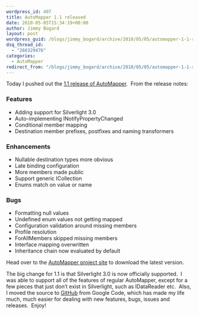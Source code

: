 ```yaml
---
wordpress_id: 407
title: AutoMapper 1.1 released
date: 2010-05-05T15:34:19+00:00
author: Jimmy Bogard
layout: post
wordpress_guid: /blogs/jimmy_bogard/archive/2010/05/05/automapper-1-1-released.aspx
dsq_thread_id:
  - "266329476"
categories:
  - AutoMapper
redirect_from: "/blogs/jimmy_bogard/archive/2010/05/05/automapper-1-1-released.aspx/"
---
```

Today I pushed out the [1.1 release of AutoMapper](http://automapper.codeplex.com/releases/view/44802).&#160; From the release notes:

### Features

  * Adding support for Silverlight 3.0 
  * Auto-implementing INotifyPropertyChanged 
  * Conditional member mapping 
  * Destination member prefixes, postfixes and naming transformers

### Enhancements

  * Nullable destination types more obvious 
  * Late binding configuration 
  * More members made public 
  * Support generic ICollection 
  * Enums match on value or name

### Bugs

  * Formatting null values 
  * Undefined enum values not getting mapped 
  * Configuration validation around missing members 
  * Profile resolution 
  * ForAllMembers skipped missing members 
  * Interface mapping overwritten 
  * Inheritance chain now evaluated by default

Head over to the [AutoMapper project site](http://automapper.codeplex.com/) to download the latest version.

The big change for 1.1 is that Silverlight 3.0 is now officially supported.&#160; I was able to support all of the features of regular AutoMapper, except for a few pieces that just don’t exist in Silverlight, such as IDataReader etc.&#160; Also, I moved the source to [GitHub](http://github.com/jbogard/AutoMapper) from Google Code, which has made my life much, much easier for dealing with new features, bugs, issues and releases.&#160; Enjoy!